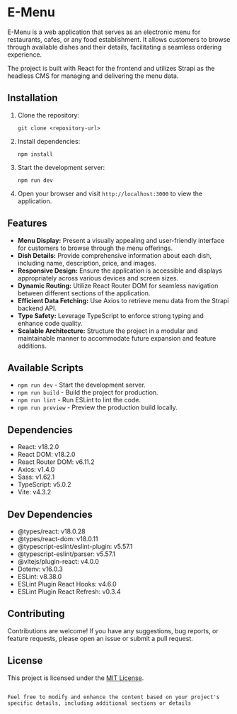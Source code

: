 # E-Menu

E-Menu is a web application that serves as an electronic menu for restaurants, cafes, or any food establishment. It allows customers to browse through available dishes and their details, facilitating a seamless ordering experience.

The project is built with React for the frontend and utilizes Strapi as the headless CMS for managing and delivering the menu data.

## Installation

1. Clone the repository:

   ```shell
   git clone <repository-url>
   ```

2. Install dependencies:

   ```shell
   npm install
   ```

3. Start the development server:

   ```shell
   npm run dev
   ```

4. Open your browser and visit `http://localhost:3000` to view the application.

## Features

- **Menu Display:** Present a visually appealing and user-friendly interface for customers to browse through the menu offerings.
- **Dish Details:** Provide comprehensive information about each dish, including name, description, price, and images.
- **Responsive Design:** Ensure the application is accessible and displays appropriately across various devices and screen sizes.
- **Dynamic Routing:** Utilize React Router DOM for seamless navigation between different sections of the application.
- **Efficient Data Fetching:** Use Axios to retrieve menu data from the Strapi backend API.
- **Type Safety:** Leverage TypeScript to enforce strong typing and enhance code quality.
- **Scalable Architecture:** Structure the project in a modular and maintainable manner to accommodate future expansion and feature additions.

## Available Scripts

- `npm run dev` - Start the development server.
- `npm run build` - Build the project for production.
- `npm run lint` - Run ESLint to lint the code.
- `npm run preview` - Preview the production build locally.

## Dependencies

- React: v18.2.0
- React DOM: v18.2.0
- React Router DOM: v6.11.2
- Axios: v1.4.0
- Sass: v1.62.1
- TypeScript: v5.0.2
- Vite: v4.3.2

## Dev Dependencies

- @types/react: v18.0.28
- @types/react-dom: v18.0.11
- @typescript-eslint/eslint-plugin: v5.57.1
- @typescript-eslint/parser: v5.57.1
- @vitejs/plugin-react: v4.0.0
- Dotenv: v16.0.3
- ESLint: v8.38.0
- ESLint Plugin React Hooks: v4.6.0
- ESLint Plugin React Refresh: v0.3.4

## Contributing

Contributions are welcome! If you have any suggestions, bug reports, or feature requests, please open an issue or submit a pull request.

## License

This project is licensed under the [MIT License](LICENSE).

```

Feel free to modify and enhance the content based on your project's specific details, including additional sections or details